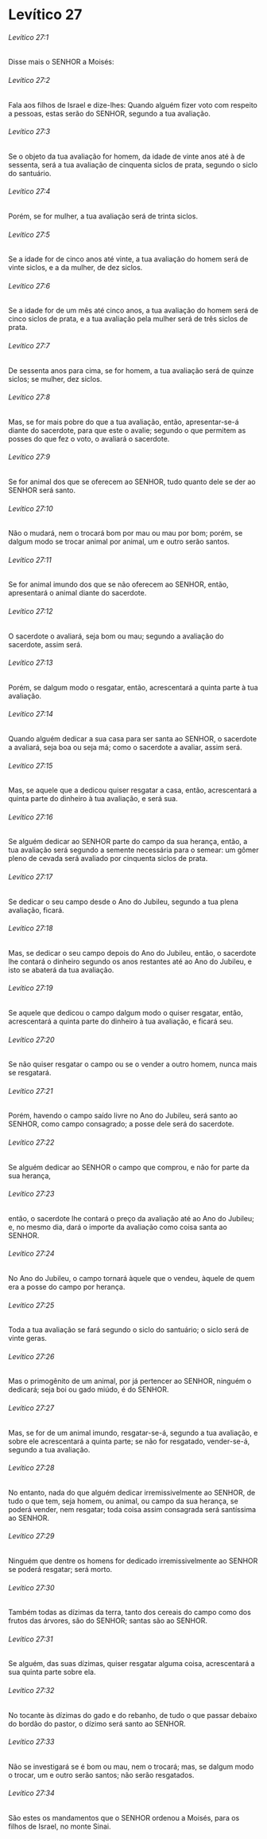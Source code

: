 # Levítico 27

###### Levítico 27:1

Disse mais o SENHOR a Moisés:

###### Levítico 27:2

Fala aos filhos de Israel e dize-lhes: Quando alguém fizer voto com respeito a pessoas, estas serão do SENHOR, segundo a tua avaliação.

###### Levítico 27:3

Se o objeto da tua avaliação for homem, da idade de vinte anos até à de sessenta, será a tua avaliação de cinquenta siclos de prata, segundo o siclo do santuário.

###### Levítico 27:4

Porém, se for mulher, a tua avaliação será de trinta siclos.

###### Levítico 27:5

Se a idade for de cinco anos até vinte, a tua avaliação do homem será de vinte siclos, e a da mulher, de dez siclos.

###### Levítico 27:6

Se a idade for de um mês até cinco anos, a tua avaliação do homem será de cinco siclos de prata, e a tua avaliação pela mulher será de três siclos de prata.

###### Levítico 27:7

De sessenta anos para cima, se for homem, a tua avaliação será de quinze siclos; se mulher, dez siclos.

###### Levítico 27:8

Mas, se for mais pobre do que a tua avaliação, então, apresentar-se-á diante do sacerdote, para que este o avalie; segundo o que permitem as posses do que fez o voto, o avaliará o sacerdote.

###### Levítico 27:9

Se for animal dos que se oferecem ao SENHOR, tudo quanto dele se der ao SENHOR será santo.

###### Levítico 27:10

Não o mudará, nem o trocará bom por mau ou mau por bom; porém, se dalgum modo se trocar animal por animal, um e outro serão santos.

###### Levítico 27:11

Se for animal imundo dos que se não oferecem ao SENHOR, então, apresentará o animal diante do sacerdote.

###### Levítico 27:12

O sacerdote o avaliará, seja bom ou mau; segundo a avaliação do sacerdote, assim será.

###### Levítico 27:13

Porém, se dalgum modo o resgatar, então, acrescentará a quinta parte à tua avaliação.

###### Levítico 27:14

Quando alguém dedicar a sua casa para ser santa ao SENHOR, o sacerdote a avaliará, seja boa ou seja má; como o sacerdote a avaliar, assim será.

###### Levítico 27:15

Mas, se aquele que a dedicou quiser resgatar a casa, então, acrescentará a quinta parte do dinheiro à tua avaliação, e será sua.

###### Levítico 27:16

Se alguém dedicar ao SENHOR parte do campo da sua herança, então, a tua avaliação será segundo a semente necessária para o semear: um gômer pleno de cevada será avaliado por cinquenta siclos de prata.

###### Levítico 27:17

Se dedicar o seu campo desde o Ano do Jubileu, segundo a tua plena avaliação, ficará.

###### Levítico 27:18

Mas, se dedicar o seu campo depois do Ano do Jubileu, então, o sacerdote lhe contará o dinheiro segundo os anos restantes até ao Ano do Jubileu, e isto se abaterá da tua avaliação.

###### Levítico 27:19

Se aquele que dedicou o campo dalgum modo o quiser resgatar, então, acrescentará a quinta parte do dinheiro à tua avaliação, e ficará seu.

###### Levítico 27:20

Se não quiser resgatar o campo ou se o vender a outro homem, nunca mais se resgatará.

###### Levítico 27:21

Porém, havendo o campo saído livre no Ano do Jubileu, será santo ao SENHOR, como campo consagrado; a posse dele será do sacerdote.

###### Levítico 27:22

Se alguém dedicar ao SENHOR o campo que comprou, e não for parte da sua herança,

###### Levítico 27:23

então, o sacerdote lhe contará o preço da avaliação até ao Ano do Jubileu; e, no mesmo dia, dará o importe da avaliação como coisa santa ao SENHOR.

###### Levítico 27:24

No Ano do Jubileu, o campo tornará àquele que o vendeu, àquele de quem era a posse do campo por herança.

###### Levítico 27:25

Toda a tua avaliação se fará segundo o siclo do santuário; o siclo será de vinte geras.

###### Levítico 27:26

Mas o primogênito de um animal, por já pertencer ao SENHOR, ninguém o dedicará; seja boi ou gado miúdo, é do SENHOR.

###### Levítico 27:27

Mas, se for de um animal imundo, resgatar-se-á, segundo a tua avaliação, e sobre ele acrescentará a quinta parte; se não for resgatado, vender-se-á, segundo a tua avaliação.

###### Levítico 27:28

No entanto, nada do que alguém dedicar irremissivelmente ao SENHOR, de tudo o que tem, seja homem, ou animal, ou campo da sua herança, se poderá vender, nem resgatar; toda coisa assim consagrada será santíssima ao SENHOR.

###### Levítico 27:29

Ninguém que dentre os homens for dedicado irremissivelmente ao SENHOR se poderá resgatar; será morto.

###### Levítico 27:30

Também todas as dízimas da terra, tanto dos cereais do campo como dos frutos das árvores, são do SENHOR; santas são ao SENHOR.

###### Levítico 27:31

Se alguém, das suas dízimas, quiser resgatar alguma coisa, acrescentará a sua quinta parte sobre ela.

###### Levítico 27:32

No tocante às dízimas do gado e do rebanho, de tudo o que passar debaixo do bordão do pastor, o dízimo será santo ao SENHOR.

###### Levítico 27:33

Não se investigará se é bom ou mau, nem o trocará; mas, se dalgum modo o trocar, um e outro serão santos; não serão resgatados.

###### Levítico 27:34

São estes os mandamentos que o SENHOR ordenou a Moisés, para os filhos de Israel, no monte Sinai.

